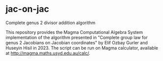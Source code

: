 # jac-on-jac
Complete genus 2 divisor addition algorithm

This repository provides the Magma Computational Algebra System implementation of the algorithm presented in "Complete group law for genus 2 Jacobians on Jacobian coordinates" by Elif Ozbay Gurler and Huseyin Hisil in 2023. The script can be run on Magma calculator, available at http://magma.maths.usyd.edu.au/calc/.
